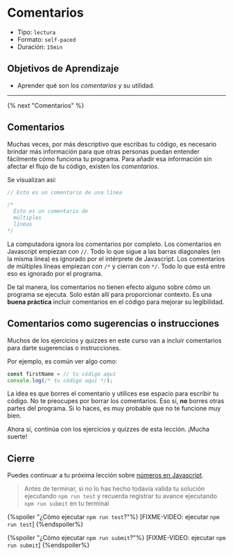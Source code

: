 # Comentarios

- Tipo: `lectura`
- Formato: `self-paced`
- Duración: `15min`

## Objetivos de Aprendizaje

- Aprender qué son los _comentarios_ y su utilidad.

***

{% next "Comentarios" %}

## Comentarios

Muchas veces, por más descriptivo que escribas tu código, es necesario brindar
más información para que otras personas puedan entender fácilmente cómo funciona
tu programa. Para añadir esa información sin afectar el flujo de tu código,
existen los _comentarios_.

Se visualizan así:

```js
// Esto es un comentario de una línea

/*
  Esto es un comentario de
  múltiples
  líneas
*/
```

La computadora ignora los comentarios por completo. Los comentarios en
Javascript empiezan con `//`. Todo lo que sigue a las barras diagonales (en la
misma línea) es ignorado por el intérprete de Javascript. Los comentarios de
múltiples líneas empiezan con `/*` y cierran con `*/`. Todo lo que está entre
eso es ignorado por el programa.

De tal manera, los comentarios no tienen efecto alguno sobre cómo un programa se
ejecuta. Solo están allí para proporcionar contexto. Es una **buena práctica**
incluir comentarios en el código para mejorar su legibilidad.

## Comentarios como sugerencias o instrucciones

Muchos de los ejercicios y quizzes en este curso van a incluir comentarios para
darte sugerencias o instrucciones.

Por ejemplo, es común ver algo como:

```js
const firstName = // tu código aquí
console.log(/* tu código aquí */);
```

La idea es que borres el comentario y utilices ese espacio para escribir tu
código. No te preocupes por borrar los comentarios. Eso sí, **no** borres otras
partes del programa. Si lo haces, es muy probable que no te funcione muy bien.

Ahora sí, continúa con los ejercicios y quizzes de esta lección. ¡Mucha suerte!

## Cierre

Puedes continuar a tu próxima lección sobre
[números en Javascript](https://lab.cs50.io/Laboratoria/admission-curriculum/rediseno-prework-fe//admission/03-prework/06-js-basics/sandbox/02-data-types-numbers/).

> Antes de terminar, si no lo has hecho todavía valida tu solución ejecutando
> `npm run test` y recuerda registrar tu avance ejecutando `npm run submit` en
> tu terminal

{%spoiler "¿Cómo ejecutar `npm run test`?"%}
[FIXME-VIDEO: ejecutar `npm run test`]
{%endspoiler%}

{%spoiler "¿Cómo ejecutar `npm run submit`?"%}
[FIXME-VIDEO: ejecutar `npm run submit`]
{%endspoiler%}
